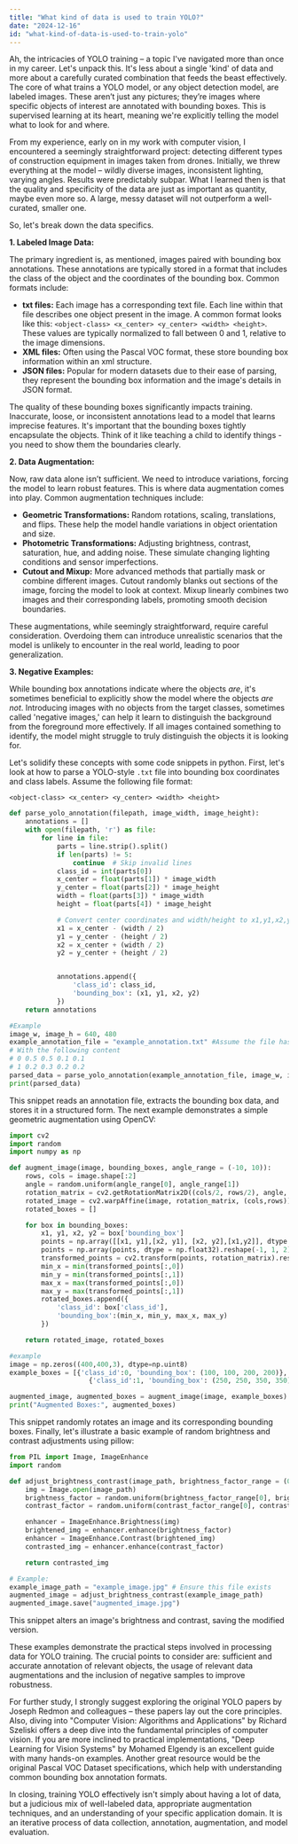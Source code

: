 ```yaml
---
title: "What kind of data is used to train YOLO?"
date: "2024-12-16"
id: "what-kind-of-data-is-used-to-train-yolo"
---
```


Ah, the intricacies of YOLO training – a topic I've navigated more than once in my career. Let's unpack this. It's less about a single 'kind' of data and more about a carefully curated combination that feeds the beast effectively. The core of what trains a YOLO model, or any object detection model, are labeled images. These aren’t just any pictures; they’re images where specific objects of interest are annotated with bounding boxes. This is supervised learning at its heart, meaning we're explicitly telling the model what to look for and where.

From my experience, early on in my work with computer vision, I encountered a seemingly straightforward project: detecting different types of construction equipment in images taken from drones. Initially, we threw everything at the model – wildly diverse images, inconsistent lighting, varying angles. Results were predictably subpar. What I learned then is that the quality and specificity of the data are just as important as quantity, maybe even more so. A large, messy dataset will not outperform a well-curated, smaller one.

So, let's break down the data specifics.

**1. Labeled Image Data:**

The primary ingredient is, as mentioned, images paired with bounding box annotations. These annotations are typically stored in a format that includes the class of the object and the coordinates of the bounding box. Common formats include:

*   **txt files:** Each image has a corresponding text file. Each line within that file describes one object present in the image. A common format looks like this: `<object-class> <x_center> <y_center> <width> <height>`. These values are typically normalized to fall between 0 and 1, relative to the image dimensions.
*   **XML files:** Often using the Pascal VOC format, these store bounding box information within an xml structure.
*   **JSON files:** Popular for modern datasets due to their ease of parsing, they represent the bounding box information and the image's details in JSON format.

The quality of these bounding boxes significantly impacts training. Inaccurate, loose, or inconsistent annotations lead to a model that learns imprecise features. It's important that the bounding boxes tightly encapsulate the objects. Think of it like teaching a child to identify things - you need to show them the boundaries clearly.

**2. Data Augmentation:**

Now, raw data alone isn’t sufficient. We need to introduce variations, forcing the model to learn robust features. This is where data augmentation comes into play. Common augmentation techniques include:

*   **Geometric Transformations:** Random rotations, scaling, translations, and flips. These help the model handle variations in object orientation and size.
*   **Photometric Transformations:** Adjusting brightness, contrast, saturation, hue, and adding noise. These simulate changing lighting conditions and sensor imperfections.
*   **Cutout and Mixup:** More advanced methods that partially mask or combine different images. Cutout randomly blanks out sections of the image, forcing the model to look at context. Mixup linearly combines two images and their corresponding labels, promoting smooth decision boundaries.

These augmentations, while seemingly straightforward, require careful consideration. Overdoing them can introduce unrealistic scenarios that the model is unlikely to encounter in the real world, leading to poor generalization.

**3. Negative Examples:**

While bounding box annotations indicate where the objects *are*, it's sometimes beneficial to explicitly show the model where the objects *are not*. Introducing images with no objects from the target classes, sometimes called 'negative images,' can help it learn to distinguish the background from the foreground more effectively. If all images contained something to identify, the model might struggle to truly distinguish the objects it is looking for.

Let's solidify these concepts with some code snippets in python. First, let's look at how to parse a YOLO-style `.txt` file into bounding box coordinates and class labels. Assume the following file format:
```
<object-class> <x_center> <y_center> <width> <height>
```

```python
def parse_yolo_annotation(filepath, image_width, image_height):
    annotations = []
    with open(filepath, 'r') as file:
        for line in file:
            parts = line.strip().split()
            if len(parts) != 5:
                continue  # Skip invalid lines
            class_id = int(parts[0])
            x_center = float(parts[1]) * image_width
            y_center = float(parts[2]) * image_height
            width = float(parts[3]) * image_width
            height = float(parts[4]) * image_height

            # Convert center coordinates and width/height to x1,y1,x2,y2 format
            x1 = x_center - (width / 2)
            y1 = y_center - (height / 2)
            x2 = x_center + (width / 2)
            y2 = y_center + (height / 2)


            annotations.append({
                'class_id': class_id,
                'bounding_box': (x1, y1, x2, y2)
            })
    return annotations

#Example
image_w, image_h = 640, 480
example_annotation_file = "example_annotation.txt" #Assume the file has valid format
# With the following content
# 0 0.5 0.5 0.1 0.1
# 1 0.2 0.3 0.2 0.2
parsed_data = parse_yolo_annotation(example_annotation_file, image_w, image_h)
print(parsed_data)

```

This snippet reads an annotation file, extracts the bounding box data, and stores it in a structured form.  The next example demonstrates a simple geometric augmentation using OpenCV:

```python
import cv2
import random
import numpy as np

def augment_image(image, bounding_boxes, angle_range = (-10, 10)):
    rows, cols = image.shape[:2]
    angle = random.uniform(angle_range[0], angle_range[1])
    rotation_matrix = cv2.getRotationMatrix2D((cols/2, rows/2), angle, 1)
    rotated_image = cv2.warpAffine(image, rotation_matrix, (cols,rows))
    rotated_boxes = []

    for box in bounding_boxes:
        x1, y1, x2, y2 = box['bounding_box']
        points = np.array([[x1, y1],[x2, y1], [x2, y2],[x1,y2]], dtype = np.float32)
        points = np.array(points, dtype = np.float32).reshape(-1, 1, 2)
        transformed_points = cv2.transform(points, rotation_matrix).reshape(4,2)
        min_x = min(transformed_points[:,0])
        min_y = min(transformed_points[:,1])
        max_x = max(transformed_points[:,0])
        max_y = max(transformed_points[:,1])
        rotated_boxes.append({
            'class_id': box['class_id'],
            'bounding_box':(min_x, min_y, max_x, max_y)
        })

    return rotated_image, rotated_boxes

#example
image = np.zeros((400,400,3), dtype=np.uint8)
example_boxes = [{'class_id':0, 'bounding_box': (100, 100, 200, 200)},
                    {'class_id':1, 'bounding_box': (250, 250, 350, 350)}]

augmented_image, augmented_boxes = augment_image(image, example_boxes)
print("Augmented Boxes:", augmented_boxes)

```

This snippet randomly rotates an image and its corresponding bounding boxes. Finally, let's illustrate a basic example of random brightness and contrast adjustments using pillow:

```python
from PIL import Image, ImageEnhance
import random

def adjust_brightness_contrast(image_path, brightness_factor_range = (0.8, 1.2), contrast_factor_range=(0.8, 1.2)):
    img = Image.open(image_path)
    brightness_factor = random.uniform(brightness_factor_range[0], brightness_factor_range[1])
    contrast_factor = random.uniform(contrast_factor_range[0], contrast_factor_range[1])

    enhancer = ImageEnhance.Brightness(img)
    brightened_img = enhancer.enhance(brightness_factor)
    enhancer = ImageEnhance.Contrast(brightened_img)
    contrasted_img = enhancer.enhance(contrast_factor)

    return contrasted_img

# Example:
example_image_path = "example_image.jpg" # Ensure this file exists
augmented_image = adjust_brightness_contrast(example_image_path)
augmented_image.save("augmented_image.jpg")
```

This snippet alters an image's brightness and contrast, saving the modified version.

These examples demonstrate the practical steps involved in processing data for YOLO training. The crucial points to consider are: sufficient and accurate annotation of relevant objects, the usage of relevant data augmentations and the inclusion of negative samples to improve robustness.

For further study, I strongly suggest exploring the original YOLO papers by Joseph Redmon and colleagues – these papers lay out the core principles. Also, diving into "Computer Vision: Algorithms and Applications" by Richard Szeliski offers a deep dive into the fundamental principles of computer vision. If you are more inclined to practical implementations, "Deep Learning for Vision Systems" by Mohamed Elgendy is an excellent guide with many hands-on examples. Another great resource would be the original Pascal VOC Dataset specifications, which help with understanding common bounding box annotation formats.

In closing, training YOLO effectively isn't simply about having a lot of data, but a judicious mix of well-labeled data, appropriate augmentation techniques, and an understanding of your specific application domain. It is an iterative process of data collection, annotation, augmentation, and model evaluation.
